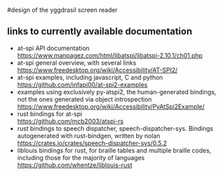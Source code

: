#design of the yggdrasil screen reader

## links to currently available documentation

* at-spi API documentation  
https://www.manpagez.com/html/libatspi/libatspi-2.10.1/ch01.php
* at-spi general overview, with several links  
https://www.freedesktop.org/wiki/Accessibility/AT-SPI2/
* at-spi examples, including javascript, C and python  
https://github.com/infapi00/at-spi2-examples
* examples using exclusively py-atspi2, the human-generated bindings, not the ones generated via object introspection  
https://www.freedesktop.org/wiki/Accessibility/PyAtSpi2Example/
* rust bindings for at-spi  
https://github.com/mcb2003/atspi-rs
* rust bindings to speech dispatcher, speech-dispatcher-sys. Bindings autogenerated with rust-bindgen, written by nolan  
https://crates.io/crates/speech-dispatcher-sys/0.5.2
* liblouis bindings for rust, for braille tables and multiple braille codes, including those for the majority of languages  
https://github.com/whentze/liblouis-rust